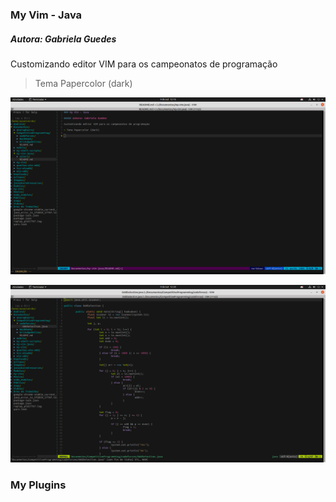### My Vim - Java

##### Autora: Gabriela Guedes

Customizando editor VIM para os campeonatos de programação

> Tema Papercolor (dark)

![](/img/papercolor.png)


![](/img/papercolor1.png)

### My Plugins
